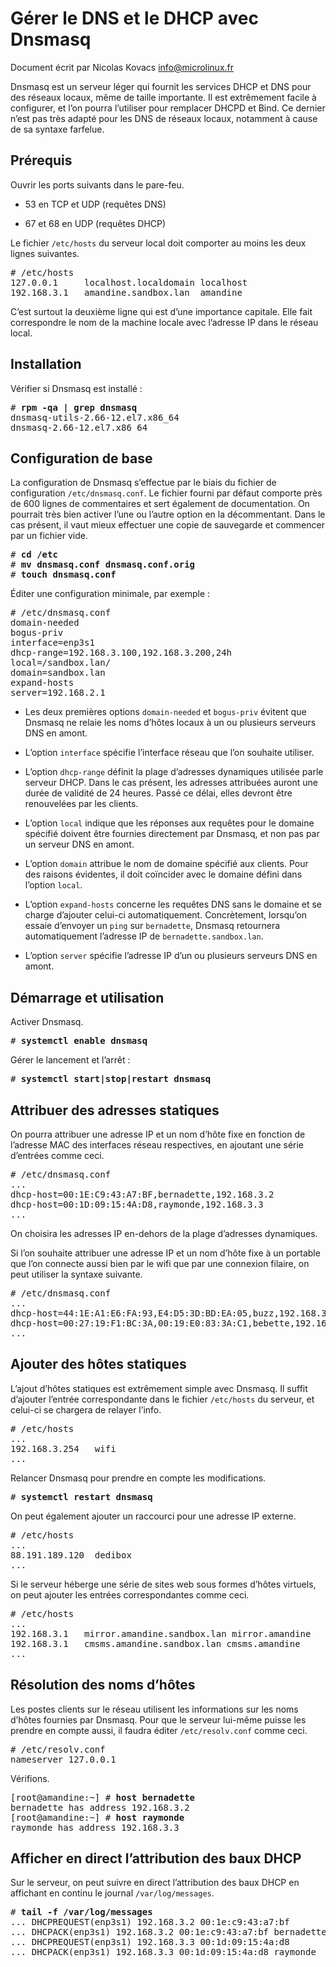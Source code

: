 Gérer le DNS et le DHCP avec Dnsmasq
====================================

Document écrit par Nicolas Kovacs <info@microlinux.fr>

Dnsmasq est un serveur léger qui fournit les services DHCP et DNS pour des
réseaux locaux, même de taille importante. Il est extrêmement facile à
configurer, et l’on pourra l’utiliser pour remplacer DHCPD et Bind. Ce dernier
n’est pas très adapté pour les DNS de réseaux locaux, notamment à cause de sa
syntaxe farfelue.


Prérequis
---------

Ouvrir les ports suivants dans le pare-feu.

  * 53 en TCP et UDP (requêtes DNS)

  * 67 et 68 en UDP (requêtes DHCP)

Le fichier `/etc/hosts` du serveur local doit comporter au moins les deux
lignes suivantes.

<pre>
# /etc/hosts
127.0.0.1     localhost.localdomain localhost
192.168.3.1   amandine.sandbox.lan  amandine
</pre>

C’est surtout la deuxième ligne qui est d’une importance capitale. Elle fait
correspondre le nom de la machine locale avec l’adresse IP dans le réseau
local.


Installation
------------

Vérifier si Dnsmasq est installé :

<pre>
# <strong>rpm -qa | grep dnsmasq</strong> 
dnsmasq-utils-2.66-12.el7.x86_64
dnsmasq-2.66-12.el7.x86_64
</pre>


Configuration de base
---------------------

La configuration de Dnsmasq s’effectue par le biais du fichier de configuration
`/etc/dnsmasq.conf`. Le fichier fourni par défaut comporte près de 600 lignes de
commentaires et sert également de documentation. On pourrait très bien activer
l’une ou l’autre option en la décommentant. Dans le cas présent, il vaut mieux
effectuer une copie de sauvegarde et commencer par un fichier vide.

<pre>
# <strong>cd /etc</strong> 
# <strong>mv dnsmasq.conf dnsmasq.conf.orig</strong> 
# <strong>touch dnsmasq.conf</strong> 
</pre>

Éditer une configuration minimale, par exemple :

<pre>
# /etc/dnsmasq.conf
domain-needed
bogus-priv
interface=enp3s1                             
dhcp-range=192.168.3.100,192.168.3.200,24h
local=/sandbox.lan/
domain=sandbox.lan
expand-hosts
server=192.168.2.1
</pre>

  * Les deux premières options `domain-needed` et `bogus-priv` évitent que
    Dnsmasq ne relaie les noms d’hôtes locaux à un ou plusieurs serveurs DNS en
    amont.

  * L’option `interface` spécifie l’interface réseau que l’on souhaite
    utiliser.

  * L’option `dhcp-range` définit la plage d’adresses dynamiques utilisée parle
    serveur DHCP. Dans le cas présent, les adresses attribuées auront une durée
    de validité de 24 heures. Passé ce délai, elles devront être renouvelées
    par les clients.

  * L’option `local` indique que les réponses aux requêtes pour le domaine
    spécifié doivent être fournies directement par Dnsmasq, et non pas par un
    serveur DNS en amont.

  * L’option `domain` attribue le nom de domaine spécifié aux clients. Pour des
    raisons évidentes, il doit coïncider avec le domaine défini dans l’option
    `local`.

  * L’option `expand-hosts` concerne les requêtes DNS sans le domaine et se
    charge d’ajouter celui-ci automatiquement. Concrètement, lorsqu’on essaie
    d’envoyer un `ping` sur `bernadette`, Dnsmasq retournera automatiquement
    l’adresse IP de `bernadette.sandbox.lan`.

  * L’option `server` spécifie l’adresse IP d’un ou plusieurs serveurs DNS en
    amont.


Démarrage et utilisation
------------------------

Activer Dnsmasq.

<pre>
# <strong>systemctl enable dnsmasq</strong> 
</pre>

Gérer le lancement et l’arrêt :

<pre>
# <strong>systemctl start|stop|restart dnsmasq</strong>
</pre>


Attribuer des adresses statiques
--------------------------------

On pourra attribuer une adresse IP et un nom d’hôte fixe en fonction de
l’adresse MAC des interfaces réseau respectives, en ajoutant une série
d’entrées comme ceci.

<pre>
# /etc/dnsmasq.conf
...
dhcp-host=00:1E:C9:43:A7:BF,bernadette,192.168.3.2
dhcp-host=00:1D:09:15:4A:D8,raymonde,192.168.3.3
...
</pre>

On choisira les adresses IP en-dehors de la plage d’adresses dynamiques.

Si l’on souhaite attribuer une adresse IP et un nom d’hôte fixe à un portable
que l’on connecte aussi bien par le wifi que par une connexion filaire, on peut
utiliser la syntaxe suivante.

<pre>
# /etc/dnsmasq.conf
...
dhcp-host=44:1E:A1:E6:FA:93,E4:D5:3D:BD:EA:05,buzz,192.168.3.6
dhcp-host=00:27:19:F1:BC:3A,00:19:E0:83:3A:C1,bebette,192.168.3.7
...
</pre>


Ajouter des hôtes statiques
---------------------------

L’ajout d’hôtes statiques est extrêmement simple avec Dnsmasq. Il suffit
d’ajouter l’entrée correspondante dans le fichier `/etc/hosts` du serveur, et
celui-ci se chargera de relayer l’info.

<pre>
# /etc/hosts 
...
192.168.3.254   wifi
...
</pre>

Relancer Dnsmasq pour prendre en compte les modifications.

<pre>
# <strong>systemctl restart dnsmasq</strong> 
</pre>

On peut également ajouter un raccourci pour une adresse IP externe.

<pre>
# /etc/hosts
...
88.191.189.120  dedibox
...
</pre>

Si le serveur héberge une série de sites web sous formes d’hôtes virtuels, on
peut ajouter les entrées correspondantes comme ceci.

<pre>
# /etc/hosts 
...
192.168.3.1   mirror.amandine.sandbox.lan mirror.amandine
192.168.3.1   cmsms.amandine.sandbox.lan cmsms.amandine
...
</pre>


Résolution des noms d’hôtes
---------------------------

Les postes clients sur le réseau utilisent les informations sur les noms
d’hôtes fournies par Dnsmasq. Pour que le serveur lui-même puisse les prendre
en compte aussi, il faudra éditer `/etc/resolv.conf` comme ceci.

<pre>
# /etc/resolv.conf
nameserver 127.0.0.1
</pre>

Vérifions.

<pre>
[root@amandine:~] # <strong>host bernadette</strong> 
bernadette has address 192.168.3.2
[root@amandine:~] # <strong>host raymonde</strong> 
raymonde has address 192.168.3.3
</pre>


Afficher en direct l’attribution des baux DHCP
----------------------------------------------

Sur le serveur, on peut suivre en direct l’attribution des baux DHCP en
affichant en continu le journal `/var/log/messages`.

<pre>
# <strong>tail -f /var/log/messages</strong> 
... DHCPREQUEST(enp3s1) 192.168.3.2 00:1e:c9:43:a7:bf
... DHCPACK(enp3s1) 192.168.3.2 00:1e:c9:43:a7:bf bernadette
... DHCPREQUEST(enp3s1) 192.168.3.3 00:1d:09:15:4a:d8
... DHCPACK(enp3s1) 192.168.3.3 00:1d:09:15:4a:d8 raymonde
</pre>

